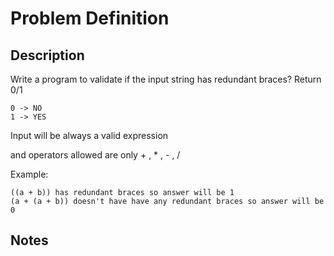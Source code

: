 # Problem Definition

## Description

Write a program to validate if the input string has redundant braces?
Return 0/1

```text
0 -> NO
1 -> YES
```

Input will be always a valid expression

and operators allowed are only + , * , - , /

Example:

```text
((a + b)) has redundant braces so answer will be 1
(a + (a + b)) doesn't have have any redundant braces so answer will be 0
```

## Notes